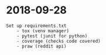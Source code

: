 # 2018-09-28 
    Set up requirements.txt
        - tox (venv manager)
        - pytest (junit for python)
        - coverage (checks code covered)
        - praw (reddit api)
        
    